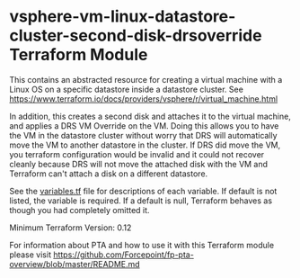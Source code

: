# vsphere-vm-linux-datastore-cluster-second-disk-drsoverride Terraform Module

This contains an abstracted resource for creating a virtual machine with a Linux OS
on a specific datastore inside a datastore cluster. See https://www.terraform.io/docs/providers/vsphere/r/virtual_machine.html

In addition, this creates a second disk and attaches it to the virtual machine, and applies
a DRS VM Override on the VM. Doing this allows you to have the VM in the datastore cluster without
worry that DRS will automatically move the VM to another datastore in the cluster. If DRS did
move the VM, you terraform configuration would be invalid and it could not recover cleanly because
DRS will not move the attached disk with the VM and Terraform can't attach a disk on a different
datastore.

See the [variables.tf](variables.tf) file for descriptions of each variable. If default is not listed,
the variable is required. If a default is null, Terraform behaves as though you had completely 
omitted it.

Minimum Terraform Version: 0.12

For information about PTA and how to use it with this Terraform module please visit https://github.com/Forcepoint/fp-pta-overview/blob/master/README.md